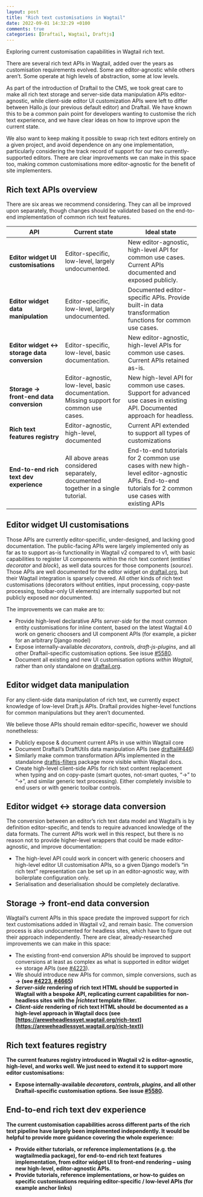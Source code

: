```yaml
---
layout: post
title: "Rich text customisations in Wagtail"
date: 2022-09-01 14:32:29 +0100
comments: true
categories: [Draftail, Wagtail, Draftjs]
---
```


Exploring current customisation capabilities in Wagtail rich text.

<!-- more -->

There are several rich text APIs in Wagtail, added over the years as customisation requirements evolved. Some are editor-agnostic while others aren’t. Some operate at high levels of abstraction, some at low levels.

As part of the introduction of Draftail to the CMS, we took great care to make all rich text storage and server-side data manipulation APIs editor-agnostic, while client-side editor UI customization APIs were left to differ between Hallo.js (our previous default editor) and Draftail. We have known this to be a common pain point for developers wanting to customise the rich text experience, and we have clear ideas on how to improve upon the current state.

We also want to keep making it possible to swap rich text editors entirely on a given project, and avoid dependence on any one implementation, particularly considering the track record of support for our two currently-supported editors. There are clear improvements we can make in this space too, making common customisations more editor-agnostic for the benefit of site implementers.

## Rich text APIs overview

There are six areas we recommend considering. They can all be improved upon separately, though changes should be validated based on the end-to-end implementation of common rich text features.

| **API**                                      | **Current state**                                                                      | **Ideal state**                                                                                                                                      |
| -------------------------------------------- | -------------------------------------------------------------------------------------- | ---------------------------------------------------------------------------------------------------------------------------------------------------- |
| **Editor widget UI customisations**          | Editor-specific, low-level, largely undocumented.                                      | New editor-agnostic, high-level API for common use cases. Current APIs documented and exposed publicly.                                              |
| **Editor widget data manipulation**          | Editor-specific, low-level, largely undocumented.                                      | Documented editor-specific APIs. Provide built-in data transformation functions for common use cases.                                                |
| **Editor widget ↔ storage data conversion** | Editor-specific, low-level, basic documentation.                                       | New editor-agnostic, high-level APIs for common use cases. Current APIs retained as-is.                                                              |
| **Storage → front-end data conversion**      | Editor-agnostic, low-level, basic documentation. Missing support for common use cases. | New high-level API for common use cases. Support for advanced use cases in existing API. Documented approach for headless.                           |
| **Rich text features registry**              | Editor-agnostic, high-level, documented                                                | Current API extended to support all types of customizations                                                                                          |
| **End-to-end rich text dev experience**      | All above areas considered separately, documented together in a single tutorial.       | End-to-end tutorials for 2 common use cases with new high-level editor-agnostic APIs. End-to-end tutorials for 2 common use cases with existing APIs |

## Editor widget UI customisations

Those APIs are currently editor-specific, under-designed, and lacking good documentation. The public-facing APIs were largely implemented only as far as to support as-is functionality in Wagtail v2 compared to v1, with basic capabilities to register UI components within the rich text content (entities’ _decorator_ and _block_), as well data sources for those components (_source_). Those APIs are well documented for the editor widget on [draftail.org](https://draftail.org/), but their Wagtail integration is sparsely covered. All other kinds of rich text customisations (decorators without entities, input processing, copy-paste processing, toolbar-only UI elements) are internally supported but not publicly exposed nor documented.

The improvements we can make are to:

- Provide high-level declarative APIs _server-side_ for the most common entity customisations for inline content, based on the latest Wagtail 4.0 work on generic choosers and UI component APIs (for example, a picker for an arbitrary Django model)
- Expose internally-available _decorators_, _controls_, _draft-js-plugins_, and all other Draftail-specific customisation options. See issue [#5580](https://github.com/wagtail/wagtail/issues/5580).
- Document all existing and new UI customisation options _within Wagtail_, rather than only standalone on [draftail.org](https://draftail.org/).

## Editor widget data manipulation

For any client-side data manipulation of rich text, we currently expect knowledge of low-level Draft.js APIs. Draftail provides higher-level functions for common manipulations but they aren’t documented.

We believe those APIs should remain editor-specific, however we should nonetheless:

- Publicly expose & document current APIs in use within Wagtail core
- Document Draftail’s DraftUtils data manipulation APIs (see [draftail#446](https://github.com/springload/draftail/issues/446))
- Similarly make common transformation APIs implemented in the standalone [draftjs-filters](https://github.com/thibaudcolas/draftjs-filters) package more visible within Wagtail docs.
- Create high-level client-side APIs for rich text content replacement when typing and on copy-paste (smart quotes, not-smart quotes, “->” to “→”, and similar generic text processing). Either completely invisible to end users or with generic toolbar controls.

## Editor widget ↔ storage data conversion

The conversion between an editor’s rich text data model and Wagtail’s is by definition editor-specific, and tends to require advanced knowledge of the data formats. The current APIs work well in this respect, but there is no reason not to provide higher-level wrappers that could be made editor-agnostic, and improve documentation:

- The high-level API could work in concert with generic choosers and high-level editor UI customisation APIs, so a given Django model’s “in rich text” representation can be set up in an editor-agnostic way, with boilerplate configuration only.
- Serialisation and deserialisation should be completely declarative.

## Storage → front-end data conversion

Wagtail’s current APIs in this space predate the improved support for rich text customisations added in Wagtail v2, and remain basic. The conversion process is also undocumented for headless sites, which have to figure out their approach independently. There are clear, already-researched improvements we can make in this space:

- The existing front-end conversion APIs should be improved to support conversions at least as complex as what is supported in editor widget ↔ storage APIs (see [#4223](https://github.com/wagtail/wagtail/issues/4223)).
- We should introduce new APIs for common, simple conversions, such as <b> → <strong> (see [#4223](https://github.com/wagtail/wagtail/issues/4223), [#4665](https://github.com/wagtail/wagtail/issues/4665))
- _Server-side_ rendering of rich text HTML should be supported in Wagtail with a bespoke API, replicating current capabilities for non-headless sites with the _|richtext_ template filter.
- _Client-side_ rendering of rich text HTML should be documented as a high-level approach in Wagtail docs (see [https://areweheadlessyet.wagtail.org/rich-text](https://areweheadlessyet.wagtail.org/rich-text))

## Rich text features registry

The current features registry introduced in Wagtail v2 is editor-agnostic, high-level, and works well. We just need to extend it to support more editor customisations:

- Expose internally-available _decorators_, _controls_, _plugins_, and all other Draftail-specific customisation options. See issue [#5580](https://github.com/wagtail/wagtail/issues/5580).

## End-to-end rich text dev experience

The current customisation capabilities across different parts of the rich text pipeline have largely been implemented independently. It would be helpful to provide more guidance covering the whole experience:

- Provide either tutorials, or reference implementations (e.g. the wagtailmedia package), for end-to-end rich text features implementation, from editor widget UI to front-end rendering – using new high-level, editor-agnostic APIs.
- Provide tutorials, reference implementations, or how-to guides on specific customisations requiring editor-specific / low-level APIs (for example anchor links)

